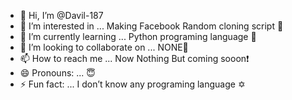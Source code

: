 - 👋 Hi, I’m @Davil-187
- 👀 I’m interested in ... Making Facebook Random cloning script 🧬
- 🌱 I’m currently learning ... Python programing language 🐉
- 💞️ I’m looking to collaborate on ... NONE🔻
- 📫 How to reach me ... Now Nothing But coming sooon❗
- 😄 Pronouns: ... 😇
- ⚡ Fun fact: ... I don’t know any programing language ✡️

<!---
Davil-187/Davil-187 is a ✨ special ✨ repository because its `README.md` (this file) appears on your GitHub profile.
You can click the Preview link to take a look at your changes.
--->
